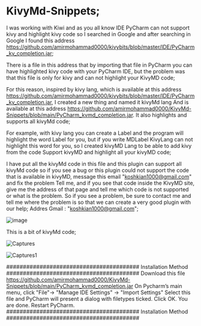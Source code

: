 # KivyMd-Snippets;



I was working with Kiwi and as you all know IDE PyCharm can not support kivy and highlight kivy code so I searched in Google and after searching in Google I found this address
https://github.com/amirmohammad0000/kivybits/blob/master/IDE/PyCharm_kv_completion.jar;



There is a file in this address that by importing that file in PyCharm you can have highlighted kivy code with your PyCharm IDE, but the problem was that this file is only for kivy and can not highlight your KivyMD code;



For this reason, inspired by kivy lang, which is available at this address https://github.com/amirmohammad0000/kivybits/blob/master/IDE/PyCharm_kv_completion.jar,
I created a new thing and named it kivyMd lang And is available at this address https://github.com/amirmohammad0000/KivyMd-Snippets/blob/main/PyCharm_kvmd_completion.jar.
It also highlights and supports all kivyMd code;



For example, with kivy lang you can create a Label and the program will highlight the word Label for you, but if you write MDLabel KivyLang can not highlight this word for you, so I created kivyMD Lang to be able to add kivy from the code Support kivyMD and highlight all your kivyMD code;



I have put all the kivyMd code in this file and this plugin can support all kivyMd code so if you see a bug or this plugin could not support the code that is available in kivyMD, message this email "koshkian1000@gmail.com" and fix the problem Tell me, and if you see that code inside the KivyMD site, give me the address of that page and tell me which code is not supported or what is the problem. So if you see a problem, be sure to contact me and tell me where the problem is so that we can create a very good plugin with our help;
Addres Gmail : "koshkian1000@gmail.com";





![image](https://user-images.githubusercontent.com/74311184/117190224-6733b700-adf4-11eb-8b94-12428ae9d399.png)



This is a bit of kivyMd code;





![Captures](https://user-images.githubusercontent.com/74311184/117192989-9c8dd400-adf7-11eb-835a-aefbb863cd5d.PNG)





![Captures1](https://user-images.githubusercontent.com/74311184/117193008-9f88c480-adf7-11eb-8f38-b7b8da799f68.PNG)



######################################## Installation Method ########################################
Download this file https://github.com/amirmohammad0000/KivyMd-Snippets/blob/main/PyCharm_kvmd_completion.jar
On Pycharm’s main menu, click "File"-> "Manage IDE Settings" -> "Import Settings"
Select this file and PyCharm will present a dialog with filetypes ticked. Click OK.
You are done. Restart PyCharm.
######################################## Installation Method ########################################
